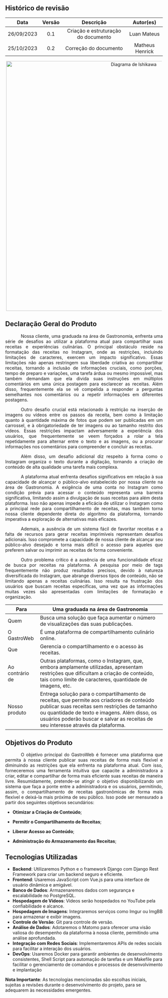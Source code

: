 ## Histórico de revisão

|    Data    | Versão |              Descrição              |  Autor(es)  |
| :--------: | :----: | :---------------------------------: | :---------: |
| 26/09/2023 |  0.1   | Criação e estruturação do documento | Luan Mateus |
| 25/10/2023 |  0.2   | Correção do documento               | Matheus Henrick |

<div style="text-align: center; margin: 3px">
<img src="https://raw.githubusercontent.com/mdsreq-fga-unb/2023.2-GastroWeb/GitPages/docs/images/escamadepeixe.png" alt="Diagrama de Ishikawa" style="width: 50rem">
</div>


## Declaração Geral do Produto

<p style="text-indent: 50px;text-align: justify;">Nossa cliente, uma graduada na área de Gastronomia, enfrenta uma série de desafios ao utilizar a plataforma atual para compartilhar suas receitas e experiências culinárias. O principal obstáculo reside na formatação das receitas no Instagram, onde as restrições, incluindo limitações de caracteres, exercem um impacto significativo. Essas limitações não apenas restringem sua liberdade criativa ao compartilhar receitas, tornando a inclusão de informações cruciais, como porções, tempo de preparo e variações, uma tarefa árdua ou mesmo impossível, mas também demandam que ela divida suas instruções em múltiplos comentários em uma única postagem para esclarecer as receitas. Além disso, frequentemente ela se vê compelida a responder a perguntas semelhantes nos comentários ou a repetir informações em diferentes postagens.
</p>
<p style="text-indent: 50px;text-align: justify;">Outro desafio crucial está relacionado à restrição na inserção de imagens ou vídeos entre os passos da receita, bem como à limitação quanto à quantidade máxima de fotos que podem ser publicadas em um carrossel, e à obrigatoriedade de ter imagens ou ao tamanho restrito dos vídeos. Essas restrições impactam adversamente a experiência dos usuários, que frequentemente se veem forçados a rolar a tela repetidamente para alternar entre o texto e as imagens, ou a procurar informações nos comentários para compreender e concluir as receitas.
</p>
<p style="text-indent: 50px;text-align: justify;">Além disso, um desafio adicional diz respeito à forma como o Instagram organiza o texto durante a digitação, tornando a criação de conteúdo de alta qualidade uma tarefa mais complexa.
</p>
<p style="text-indent: 50px;text-align: justify;">A plataforma atual enfrenta desafios significativos em relação à sua capacidade de alcançar o público-alvo estabelecido por nossa cliente na área de Gastronomia. A exigência de uma conta no Instagram como condição prévia para acessar o conteúdo representa uma barreira significativa, limitando assim a divulgação de suas receitas para além desta plataforma. Isso não apenas impede a eficácia de utilizar o Instagram como a principal rede para compartilhamento de receitas, mas também torna nossa cliente dependente direta do algoritmo da plataforma, tornando imperativa a exploração de alternativas mais eficazes.
</p>
<p style="text-indent: 50px;text-align: justify;">Ademais, a ausência de um sistema fácil de favoritar receitas e a falta de recursos para gerar receitas imprimíveis representam desafios adicionais. Isso compromete a capacidade de nossa cliente de alcançar seu público-alvo desejado e torna mais difícil o acesso para aqueles que preferem salvar ou imprimir as receitas de forma conveniente.
</p>
<p style="text-indent: 50px;text-align: justify;">Outro problema crítico é a ausência de uma funcionalidade eficaz de busca por receitas na plataforma. A pesquisa por meio de tags frequentemente não produz resultados precisos, devido à natureza diversificada do Instagram, que abrange diversos tipos de conteúdo, não se limitando apenas a receitas culinárias. Isso resulta na frustração dos usuários que buscam receitas específicas, uma vez que as informações muitas vezes são apresentadas com limitações de formatação e organização.
</p>

| Para            | Uma graduada na área de Gastronomia                                                                                    |
| --------------- | ---------------------------------------------------------------------------------------------------------------------- |
| Quem            | Busca uma solução que faça aumentar o número de visualizações das suas publicações.                                    |
| O GastroWeb     | É uma plataforma de compartilhamento culinário online.                                                                 |
| Que             | Gerencia o compartilhamento e o acesso às receitas.                                                                    |
| Ao contrário de | Outras plataformas, como o Instagram, que, embora amplamente utilizadas, apresentam restrições que dificultam a criação de conteúdo, tais como limite de caracteres, quantidade de imagens, etc.                                                                   |
| Nosso produto   | Entrega solução para o compartilhamento de receitas, que permite aos criadores de conteúdo publicar suas receitas sem restrições de tamanho ou quantidade de texto e imagens. Além disso, os usuários poderão buscar e salvar as receitas de seu interesse através da plataforma. |

## Objetivos do Produto

<p style="text-indent: 50px;text-align: justify;">O objetivo principal do GastroWeb é fornecer uma plataforma que permita à nossa cliente publicar suas receitas de forma mais flexível e diminuindo as restrições que ela enfrenta na plataforma atual. Com isso, forneceremos uma ferramenta intuitiva que capacite a administradora a criar, editar e compartilhar de forma mais eficiente suas receitas de maneira livre. Resumidamente, pretende-se atingir o objetivo disponibilizando um sistema que faça a ponte entre a administradora e os usuários, permitindo, assim, o compartilhamento de receitas gastronômicas de forma mais flexível e deixá-la mais próxima de seu público. Isso pode ser mensurado a partir dos seguintes objetivos secundários:
</p>


- **Otimizar a Criação de Conteúdo**;

- **Permitir o Compartilhamento de Receitas**;

- **Liberar Acesso ao Conteúdo**;

- **Administração do Armazenamento das Receitas**;

## Tecnologias Utilizadas

- **Backend**: Utilizaremos Python e o framework Django com Django Rest Framework para criar um backend seguro e eficiente.
- **Frontend**: Usaremos JavaScript com Vue.js para uma interface de usuário dinâmica e amigável.
- **Banco de Dados**: Armazenaremos dados com segurança e escalabilidade no PostgreSQL.
- **Hospedagem de Vídeos**: Vídeos serão hospedados no YouTube pela confiabilidade e alcance.
- **Hospedagem de Imagens**: Integraremos serviços como Imgur ou ImgBB para armazenar e exibir imagens.
- **Controle de Versão**: Git para controle de versão.
- **Análise de Dados**: Adotaremos o Matomo para oferecer uma visão valiosa do desempenho da plataforma à nossa cliente, permitindo uma análise aprofundada.
- **Integração com Redes Sociais**: Implementaremos APIs de redes sociais para facilitar a interação dos usuários.
- **DevOps**: Usaremos Docker para garantir ambientes de desenvolvimento consistentes, Shell Script para automação de tarefas e um Makefile para facilitar o gerenciamento de comandos e processos de desenvolvimento e implantação

**Nota Importante**: As tecnologias mencionadas são escolhas iniciais, sujeitas a revisões durante o desenvolvimento do projeto, para se adequarem às necessidades emergentes.
